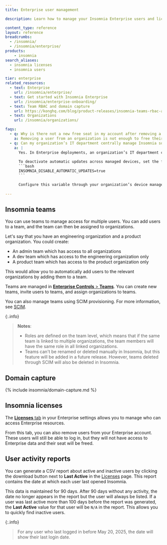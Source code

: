 ```yaml
---
title: Enterprise user management

description: Learn how to manage your Insomnia Enterprise users and licenses.

content_type: reference
layout: reference
breadcrumbs: 
  - /insomnia/
  - /insomnia/enterprise/
products:
    - insomnia
search_aliases:
  - insomnia licenses
  - insomnia users

tier: enterprise
related_resources:
  - text: Enterprise
    url: /insomnia/enterprise/
  - text: Get started with Insomnia Enterprise
    url: /insomnia/enterprise-onboarding/
  - text: Team RBAC and domain capture
    url: https://konghq.com/blog/product-releases/insomnia-teams-rbac-and-domain-capture
  - text: Organizations
    url: /insomnia/organizations/

faqs:
  - q: Why is there not a new free seat in my account after removing a user from my organization?
    a: Removing a user from an organization is not enough to free their seat, you need to remove the user from the [Licenses](https://app.insomnia.rest/app/enterprise/licenses) page.
  - q: Can my organization’s IT department centrally manage Insomnia software updates?
    a: |
      Yes. In Enterprise deployments, an organization’s IT department can centrally manage Insomnia software updates instead of allowing users to install them individually.  
      
      To deactivate automatic updates across managed devices, set the following environment variable:
      ```bash
      INSOMNIA_DISABLE_AUTOMATIC_UPDATES=true
      ```

      Configure this variable through your organization’s device management system. When active, this setting prevents Insomnia from performing automatic updates and allows your IT department to control rollout and version management through its standard deployment process.
  
---
```


## Insomnia teams

You can use teams to manage access for multiple users. You can add users to a team, and the team can then be assigned to organizations. 

Let's say that you have an engineering organization and a product organization. You could create:
* An admin team which has access to all organizations
* A dev team which has access to the engineering organization only
* A product team which has access to the product organization only

This would allow you to automatically add users to the relevant organizations by adding them to a team.

Teams are managed in [**Enterprise Controls** > **Teams**](https://app.insomnia.rest/app/enterprise/team). 
You can create new teams, invite users to teams, and assign organizations to teams.

You can also manage teams using SCIM provisioning. For more information, see [SCIM](/insomnia/scim/).

{:.info}
> **Notes**:
> * Roles are defined on the team level, which means that if the same team is linked to multiple organizations, the team members will have the same role in all linked organizations.
> * Teams can't be renamed or deleted manually in Insomnia, but this feature will be added in a future release. However, teams deleted through SCIM will also be deleted in Insomnia.

## Domain capture

{% include insomnia/domain-capture.md %}

## Insomnia licenses

The [**Licenses** tab](https://app.insomnia.rest/app/enterprise/licenses) in your Enterprise settings allows you to manage who can access Enterprise resources.

From this tab, you can also remove users from your Enterprise account. These users will still be able to log in, but they will not have access to Enterprise data and their seat will be freed.

## User activity reports

You can generate a CSV report about active and inactive users by clicking the download button next to **Last Active** in the [Licenses](https://app.insomnia.rest/app/enterprise/licenses) page.
This report contains the date at which each user last opened Insomnia. 

This data is maintained for 90 days. After 90 days without any activity, the date no longer appears in the report but the user will always be listed. If a user was last active more than 100 days before the report was generated, the **Last Active** value for that user will be `N/A` in the report. This allows you to quickly find inactive users.

{:.info}
> For any user who last logged in before May 20, 2025, the date will show their last login date.